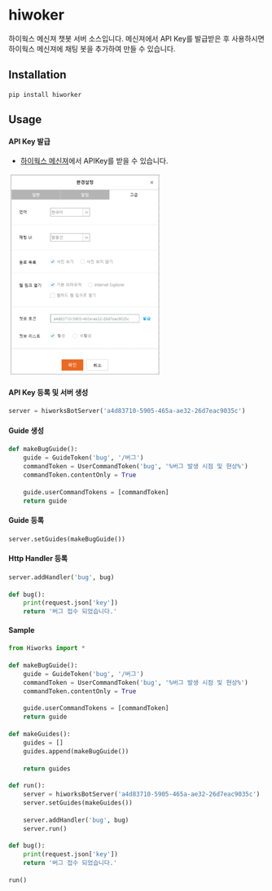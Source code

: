 # hiwoker
하이웍스 메신져 챗봇 서버 소스입니다. 메신져에서 API Key를 발급받은 후 사용하시면 하이웍스 메신져에 채팅 봇을 추가하여 만들 수 있습니다.

## Installation
```
pip install hiworker
```

## Usage

#### API Key 발급   
- [하이웍스 메신져](https://www.hiworks.com/cs/download)에서 APIKey를 받을 수 있습니다.
<img src="./cb.png" width="300">

#### API Key 등록 및 서버 생성
```python
server = hiworksBotServer('a4d83710-5905-465a-ae32-26d7eac9035c')
```

#### Guide 생성
```python
def makeBugGuide():
    guide = GuideToken('bug', '/버그')
    commandToken = UserCommandToken('bug', '%버그 발생 시점 및 현상%')
    commandToken.contentOnly = True

    guide.userCommandTokens = [commandToken]
    return guide
```

#### Guide 등록
```python
server.setGuides(makeBugGuide())
```

#### Http Handler 등록
```python
server.addHandler('bug', bug)

def bug():
    print(request.json['key'])
    return '버그 접수 되었습니다.'
```

#### Sample
```python
from Hiworks import *

def makeBugGuide():
    guide = GuideToken('bug', '/버그')
    commandToken = UserCommandToken('bug', '%버그 발생 시점 및 현상%')
    commandToken.contentOnly = True

    guide.userCommandTokens = [commandToken]
    return guide
    
def makeGuides():
    guides = []
    guides.append(makeBugGuide())
    
    return guides

def run():
    server = hiworksBotServer('a4d83710-5905-465a-ae32-26d7eac9035c')
    server.setGuides(makeGuides())

    server.addHandler('bug', bug)
    server.run()

def bug():
    print(request.json['key'])
    return '버그 접수 되었습니다.'

run()
```

